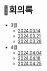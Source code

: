 # 📝회의록
* 3월
  * [2024.03.14](2024.03.14.md)
  * [2024.03.21](2024.03.21.md)
  * [2024.03.28](2024.03.28.md)
* 4월
  * [2024.04.04](2024.04.04.md)
  * [2024.04.18](2024.04.18.md)
  * [2024.04.25](2024.04.25.md)
